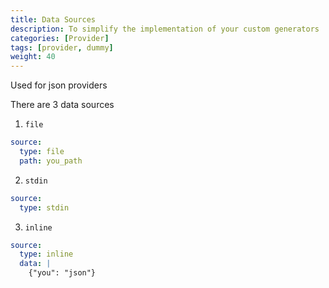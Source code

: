 ```yaml
---
title: Data Sources
description: To simplify the implementation of your custom generators
categories: [Provider]
tags: [provider, dummy]
weight: 40
---
```


Used for json providers

There are 3 data sources

1. `file`

```yaml
source:
  type: file
  path: you_path
```

2. `stdin`

```yaml
source:
  type: stdin
```

3. `inline`

```yaml
source:
  type: inline
  data: |
    {"you": "json"}
```
